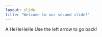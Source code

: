 ```yaml
---
layout: slide
title: "Welcome to our second slide!"
---
```

A HeHeHeHe
Use the left arrow to go back!
